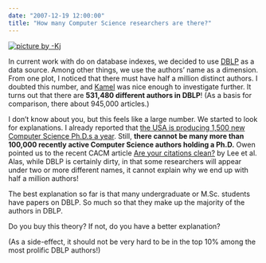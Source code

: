 ```yaml
---
date: "2007-12-19 12:00:00"
title: "How many Computer Science researchers are there?"
---
```



<a href="http://www.flickr.com/photo_zoom.gne?id=42284247&#038;size=s"><img decoding="async" src="http://farm1.static.flickr.com/32/42284247_ee7f824d61_m.jpg" alt="picture by -Kj" /></a>

In current work with do on database indexes, we decided to use [DBLP](https://en.wikipedia.org/wiki/DBLP) as a data source. Among other things, we use the authors&rsquo; name as a dimension. From one plot, I noticed that there must have half a million distinct authors. I doubted this number, and [Kamel](http://eric.univ-lyon2.fr/~kaouiche/) was nice enough to investigate further. It turns out that there are __531,480 different authors in DBLP__! (As a basis for comparison, there about 945,000 articles.)

I don&rsquo;t know about you, but this feels like a large number. We started to look for explanations. I already reported that [the USA is producing 1,500 new Computer Science Ph.D.s a year](/lemire/blog/2007/12/02/more-cs-phds-than-ever-what-about-research-jobs/). Still, __there cannot be many more than 100,000 recently active Computer Science authors holding a Ph.D.__
Owen pointed us to the recent CACM article [Are your citations clean?](http://portal.acm.org/citation.cfm?id=1323688.1323690&#038;coll=&#038;dl=ACM&#038;idx=J79&#038;part=magazine&#038;WantType=Magazines&#038;title=Communications%20of%20the%20ACM&#038;CFID=15151515&#038;CFTOKEN=6184618) by Lee et al. Alas, while DBLP is certainly dirty, in that some researchers will appear under two or more different names, it cannot explain why we end up with half a million authors!

The best explanation so far is that many undergraduate or M.Sc. students have papers on DBLP. So much so that they make up the majority of the authors in DBLP.

Do you buy this theory? If not, do you have a better explanation?

(As a side-effect, it should not be very hard to be in the top 10% among the most prolific DBLP authors!)

